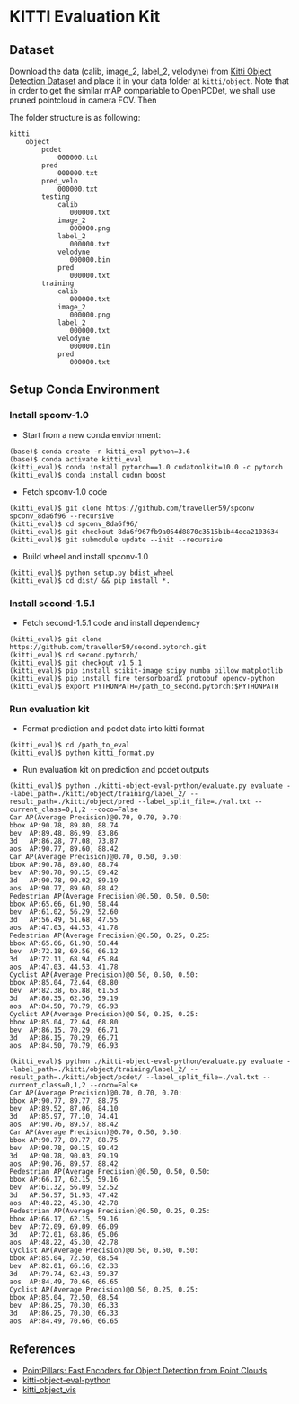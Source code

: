 # KITTI Evaluation Kit

## Dataset

Download the data (calib, image\_2, label\_2, velodyne) from [Kitti Object Detection Dataset](http://www.cvlibs.net/datasets/kitti/eval_object.php?obj_benchmark=3d) and place it in your data folder at `kitti/object`.
Note that in order to get the similar mAP compariable to OpenPCDet, we shall use pruned pointcloud in camera FOV. Then

The folder structure is as following:

```
kitti
    object
        pcdet
            000000.txt
        pred
            000000.txt
        pred_velo
            000000.txt
        testing
            calib
               000000.txt
            image_2
               000000.png
            label_2
               000000.txt
            velodyne
               000000.bin
            pred
               000000.txt
        training
            calib
               000000.txt
            image_2
               000000.png
            label_2
               000000.txt
            velodyne
               000000.bin
            pred
               000000.txt
```

## Setup Conda Environment

### Install spconv-1.0

- Start from a new conda enviornment:

```
(base)$ conda create -n kitti_eval python=3.6
(base)$ conda activate kitti_eval
(kitti_eval)$ conda install pytorch==1.0 cudatoolkit=10.0 -c pytorch
(kitti_eval)$ conda install cudnn boost
```

- Fetch spconv-1.0 code

```
(kitti_eval)$ git clone https://github.com/traveller59/spconv spconv_8da6f96 --recursive
(kitti_eval)$ cd spconv_8da6f96/
(kitti_eval)$ git checkout 8da6f967fb9a054d8870c3515b1b44eca2103634
(kitti_eval)$ git submodule update --init --recursive
```

- Build wheel and install spconv-1.0

```
(kitti_eval)$ python setup.py bdist_wheel
(kitti_eval)$ cd dist/ && pip install *.
```

### Install second-1.5.1

- Fetch second-1.5.1 code and install dependency

```
(kitti_eval)$ git clone https://github.com/traveller59/second.pytorch.git
(kitti_eval)$ cd second.pytorch/
(kitti_eval)$ git checkout v1.5.1
(kitti_eval)$ pip install scikit-image scipy numba pillow matplotlib
(kitti_eval)$ pip install fire tensorboardX protobuf opencv-python
(kitti_eval)$ export PYTHONPATH=/path_to_second.pytorch:$PYTHONPATH
```

### Run evaluation kit

- Format prediction and pcdet data into kitti format

```
(kitti_eval)$ cd /path_to_eval
(kitti_eval)$ python kitti_format.py
```

- Run evaluation kit on prediction and pcdet outputs

```
(kitti_eval)$ python ./kitti-object-eval-python/evaluate.py evaluate --label_path=./kitti/object/training/label_2/ --result_path=./kitti/object/pred --label_split_file=./val.txt --current_class=0,1,2 --coco=False
Car AP(Average Precision)@0.70, 0.70, 0.70:
bbox AP:90.78, 89.80, 88.74
bev  AP:89.48, 86.99, 83.86
3d   AP:86.28, 77.08, 73.87
aos  AP:90.77, 89.60, 88.42
Car AP(Average Precision)@0.70, 0.50, 0.50:
bbox AP:90.78, 89.80, 88.74
bev  AP:90.78, 90.15, 89.42
3d   AP:90.78, 90.02, 89.19
aos  AP:90.77, 89.60, 88.42
Pedestrian AP(Average Precision)@0.50, 0.50, 0.50:
bbox AP:65.66, 61.90, 58.44
bev  AP:61.02, 56.29, 52.60
3d   AP:56.49, 51.68, 47.55
aos  AP:47.03, 44.53, 41.78
Pedestrian AP(Average Precision)@0.50, 0.25, 0.25:
bbox AP:65.66, 61.90, 58.44
bev  AP:72.18, 69.56, 66.12
3d   AP:72.11, 68.94, 65.84
aos  AP:47.03, 44.53, 41.78
Cyclist AP(Average Precision)@0.50, 0.50, 0.50:
bbox AP:85.04, 72.64, 68.80
bev  AP:82.38, 65.88, 61.53
3d   AP:80.35, 62.56, 59.19
aos  AP:84.50, 70.79, 66.93
Cyclist AP(Average Precision)@0.50, 0.25, 0.25:
bbox AP:85.04, 72.64, 68.80
bev  AP:86.15, 70.29, 66.71
3d   AP:86.15, 70.29, 66.71
aos  AP:84.50, 70.79, 66.93

(kitti_eval)$ python ./kitti-object-eval-python/evaluate.py evaluate --label_path=./kitti/object/training/label_2/ --result_path=./kitti/object/pcdet/ --label_split_file=./val.txt --current_class=0,1,2 --coco=False
Car AP(Average Precision)@0.70, 0.70, 0.70:
bbox AP:90.77, 89.77, 88.75
bev  AP:89.52, 87.06, 84.10
3d   AP:85.97, 77.10, 74.41
aos  AP:90.76, 89.57, 88.42
Car AP(Average Precision)@0.70, 0.50, 0.50:
bbox AP:90.77, 89.77, 88.75
bev  AP:90.78, 90.15, 89.42
3d   AP:90.78, 90.03, 89.19
aos  AP:90.76, 89.57, 88.42
Pedestrian AP(Average Precision)@0.50, 0.50, 0.50:
bbox AP:66.17, 62.15, 59.16
bev  AP:61.32, 56.09, 52.52
3d   AP:56.57, 51.93, 47.42
aos  AP:48.22, 45.30, 42.78
Pedestrian AP(Average Precision)@0.50, 0.25, 0.25:
bbox AP:66.17, 62.15, 59.16
bev  AP:72.09, 69.09, 66.09
3d   AP:72.01, 68.86, 65.06
aos  AP:48.22, 45.30, 42.78
Cyclist AP(Average Precision)@0.50, 0.50, 0.50:
bbox AP:85.04, 72.50, 68.54
bev  AP:82.01, 66.16, 62.33
3d   AP:79.74, 62.43, 59.37
aos  AP:84.49, 70.66, 66.65
Cyclist AP(Average Precision)@0.50, 0.25, 0.25:
bbox AP:85.04, 72.50, 68.54
bev  AP:86.25, 70.30, 66.33
3d   AP:86.25, 70.30, 66.33
aos  AP:84.49, 70.66, 66.65

```

## References

- [PointPillars: Fast Encoders for Object Detection from Point Clouds](https://arxiv.org/abs/1812.05784)
- [kitti-object-eval-python](https://github.com/traveller59/kitti-object-eval-python)
- [kitti_object_vis](https://github.com/kuixu/kitti_object_vis)